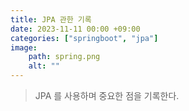 ```yaml
---
title: JPA 관한 기록
date: 2023-11-11 00:00 +09:00
categories: ["springboot", "jpa"]
image:
    path: spring.png
    alt: ""
---
```


> JPA 를 사용하며 중요한 점을 기록한다. 




